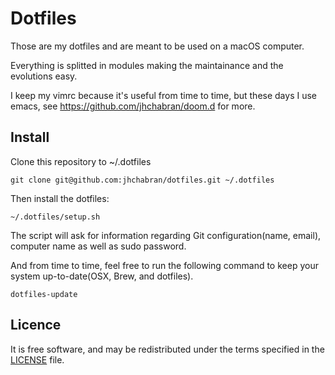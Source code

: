 # Dotfiles

Those are my dotfiles and are meant to be used on a macOS computer.

Everything is splitted in modules making the maintainance and the evolutions easy.

I keep my vimrc because it's useful from time to time, but these days I use emacs, see https://github.com/jhchabran/doom.d for more.

## Install

Clone this repository to ~/.dotfiles

```
git clone git@github.com:jhchabran/dotfiles.git ~/.dotfiles
```


Then install the dotfiles:
```
~/.dotfiles/setup.sh
```

The script will ask for information regarding Git configuration(name, email), computer name as well as sudo password.

And from time to time, feel free to run the following command to keep your system up-to-date(OSX, Brew, and dotfiles).

```
dotfiles-update
```

## Licence

It is free software, and may be redistributed under the terms specified in the [LICENSE](./LICENCE) file.
